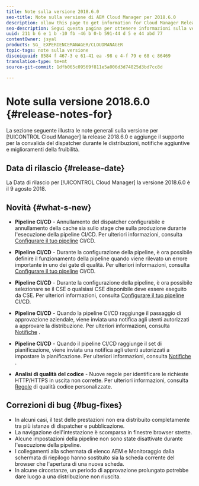```yaml
---
title: Note sulla versione 2018.6.0
seo-title: Note sulla versione di AEM Cloud Manager per 2018.6.0
description: ollow this page to get information for Cloud Manager Release 2018.6.0.
seo-description: Segui questa pagina per ottenere informazioni sulla versione 2018.6.0 di AEM Cloud Manager.
uuid: 211 b 6 e 1 b -10 fb -46 b 0-b 591-44 d 5 e 44 abd 77
contentOwner: jsyal
products: SG_ EXPERIENCEMANAGER/CLOUDMANAGER
topic-tags: note sulla versione
discoiquuid: 8584 f 467-3 e 61-41 ea -98 e 4-f 79 e 68 c 86469
translation-type: tm+mt
source-git-commit: 1dfb065c09569f811e5a006d3d74825d3bd7cc8d

---
```



# Note sulla versione 2018.6.0 {#release-notes-for}

La sezione seguente illustra le note generali sulla versione per [!UICONTROL Cloud Manager] la release 2018.6.0 e aggiunge il supporto per la convalida del dispatcher durante le distribuzioni, notifiche aggiuntive e miglioramenti della fruibilità.

## Data di rilascio {#release-date}

La Data di rilascio per [!UICONTROL Cloud Manager] la versione 2018.6.0 è il 9 agosto 2018.

## Novità {#what-s-new}

* **Pipeline CI/CD** - Annullamento del dispatcher configurabile e annullamento della cache sia sullo stage che sulla produzione durante l&#39;esecuzione della pipeline CI/CD. Per ulteriori informazioni, consulta [Configurare il tuo pipeline](configuring-pipeline.md) CI/CD.

* **Pipeline CI/CD** - Durante la configurazione della pipeline, è ora possibile definire il funzionamento della pipeline quando viene rilevato un errore importante in uno dei gate di qualità. Per ulteriori informazioni, consulta [Configurare il tuo pipeline](configuring-pipeline.md) CI/CD.

* **Pipeline CI/CD** - Durante la configurazione della pipeline, è ora possibile selezionare se il CSE o qualsiasi CSE disponibile deve essere eseguito da CSE. Per ulteriori informazioni, consulta [Configurare il tuo pipeline](configuring-pipeline.md) CI/CD.

* **Pipeline CI/CD** - Quando la pipeline CI/CD raggiunge il passaggio di approvazione aziendale, viene inviata una notifica agli utenti autorizzati a approvare la distribuzione. Per ulteriori informazioni, consulta [Notifiche](notifications.md) .

* **Pipeline CI/CD** - Quando il pipeline CI/CD raggiunge il set di pianificazione, viene inviata una notifica agli utenti autorizzati a impostare la pianificazione. Per ulteriori informazioni, consulta [Notifiche](notifications.md) .

* **Analisi di qualità del codice** - Nuove regole per identificare le richieste HTTP/HTTPS in uscita non corrette. Per ulteriori informazioni, consulta [Regole](custom-code-quality-rules.md) di qualità codice personalizzate.

## Correzioni di bug {#bug-fixes}

* In alcuni casi, il test delle prestazioni non era distribuito completamente tra più istanze di dispatcher e pubblicazione.
* La navigazione dell&#39;intestazione è scomparsa in finestre browser strette.
* Alcune impostazioni della pipeline non sono state disattivate durante l&#39;esecuzione della pipeline.
* I collegamenti alla schermata di elenco AEM e Monitoraggio dalla schermata di riepilogo hanno sostituito sia la scheda corrente del browser che l&#39;apertura di una nuova scheda.
* In alcune circostanze, un periodo di approvazione prolungato potrebbe dare luogo a una distribuzione non riuscita.
